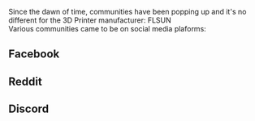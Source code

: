 Since the dawn of time, communities have been popping up and it's no different for the 3D Printer manufacturer: FLSUN  
Various communities came to be on social media plaforms:

## Facebook

## Reddit

## Discord